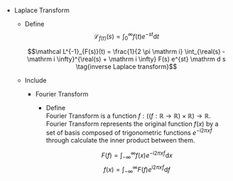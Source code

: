 * Laplace Transform
  - Define
    $$\mathcal L_{f(t)}(s) = \int_0^{\infty} f(t) e^{-st} \mathrm d t$$

    $$\mathcal L^{-1}_{F(s)}(t) = \frac{1}{2 \pi \mathrm i} \int_{\real(s) - \mathrm i \infty}^{\real(s) + \mathrm i \infty} F(s) e^{st} \mathrm d s  \tag{inverse Laplace transform}$$

  - Include
    * Fourier Transform
      - Define  
        Fourier Transform is a function $f: ((f:\mathbb R \to \mathbb R) \times \mathbb R) \to \mathbb R$. Fourier Transform represents the original function $f(x)$ by a set of basis composed of trigonometric functions $e^{-\mathrm i 2 \pi x f}$ through calculate the inner product between them.

        $$F(f) = \int_{-\infty}^{\infty} f(x) e^{-\mathrm i 2 \pi x f} \mathrm d x$$
        $$f(x) = \int_{-\infty}^{\infty} F(f) e^{\mathrm i 2 \pi x f} \mathrm d f \tag{inverse Fourier transform}$$